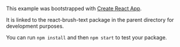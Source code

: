 This example was bootstrapped with [Create React App](https://github.com/facebook/create-react-app).

It is linked to the react-brush-text package in the parent directory for development purposes.

You can run `npm install` and then `npm start` to test your package.
